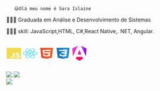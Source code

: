        😃Olá meu nome é Sara Islaine
👩🏾‍🎓 Graduada em Análise e Desenvolvimento de Sistemas 

👩🏾‍💻 skill: JavaScript,HTML, C#,React Native,. NET, Angular.


<div style="display: inline_block"><br>
  <img align="center" alt="Sara-Js" height="30" width="40" src="https://raw.githubusercontent.com/devicons/devicon/master/icons/javascript/javascript-plain.svg">
  <img align="center" alt="Sara-React" height="30" width="40" src="https://raw.githubusercontent.com/devicons/devicon/master/icons/react/react-original.svg">
  <img align="center" alt="Sara-HTML" height="30" width="40" src="https://raw.githubusercontent.com/devicons/devicon/master/icons/html5/html5-original.svg">
  <img align="center" alt="Sara-CSS" height="30" width="40" src="https://raw.githubusercontent.com/devicons/devicon/master/icons/css3/css3-original.svg">
  <img align="center" alt="Sara-Angular" height="40" width="40" src="https://raw.githubusercontent.com/devicons/devicon/master/icons/angular/angular-original.svg">
</div>

##

<div> 
  <a href = "mailto:saraislaine01@gmail.com"><img src="https://img.shields.io/badge/-Gmail-%23333?style=for-the-badge&logo=gmail&logoColor=white" target="_blank"></a>
  <a href="https://www.linkedin.com/in/sara-islaine-743a47184/" target="_blank"><img src="https://img.shields.io/badge/-LinkedIn-%230077B5?style=for-the-badge&logo=linkedin&logoColor=white" target="_blank"></a> 
  
</div>

<div>
 <img src="https://cdn.pixabay.com/photo/2021/08/25/20/42/field-6574455_1280.jpg" target="_blank"></a> 

       
</div>
